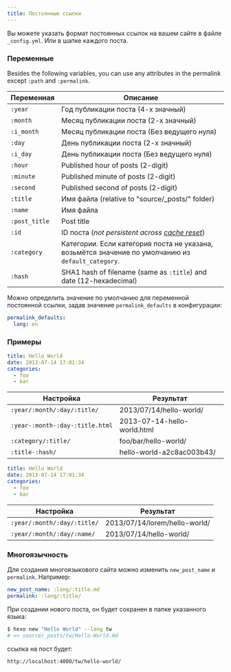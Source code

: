 ```yaml
---
title: Постоянные ссылки
---
```


Вы можете указать формат постоянных ссылок на вашем сайте в файле `_config.yml`. Или в шапке каждого поста.

### Переменные

Besides the following variables, you can use any attributes in the permalink except `:path` and `:permalink`.

| Переменная    | Описание                                                                                           |
| ------------- | -------------------------------------------------------------------------------------------------- |
| `:year`       | Год публикации поста (4-х значный)                                                                 |
| `:month`      | Месяц публикации поста (2-х значный)                                                               |
| `:i_month`    | Месяц публикации поста (Без ведущего нуля)                                                         |
| `:day`        | День публикации поста (2-х значный)                                                                |
| `:i_day`      | День публикации поста (Без ведущего нуля)                                                          |
| `:hour`       | Published hour of posts (2-digit)                                                                  |
| `:minute`     | Published minute of posts (2-digit)                                                                |
| `:second`     | Published second of posts (2-digit)                                                                |
| `:title`      | Имя файла (relative to "source/\_posts/" folder)                                                   |
| `:name`       | Имя файла                                                                                          |
| `:post_title` | Post title                                                                                         |
| `:id`         | ID поста (_not persistent across [cache reset](/ru/docs/commands#clean)_)                          |
| `:category`   | Категории. Если категория поста не указана, возьмётся значение по умолчанию из `default_category`. |
| `:hash`       | SHA1 hash of filename (same as `:title`) and date (12-hexadecimal)                                 |

Можно определить значение по умолчанию для переменной постоянной ссылки, задав значение `permalink_defaults` в конфигурации:

```yaml
permalink_defaults:
  lang: en
```

### Примеры

```yaml source/_posts/hello-world.md
title: Hello World
date: 2013-07-14 17:01:34
categories:
  - foo
  - bar
```

| Настройка                       | Результат                   |
| ------------------------------- | --------------------------- |
| `:year/:month/:day/:title/`     | 2013/07/14/hello-world/     |
| `:year-:month-:day-:title.html` | 2013-07-14-hello-world.html |
| `:category/:title/`             | foo/bar/hello-world/        |
| `:title-:hash/`                 | hello-world-a2c8ac003b43/   |

```yaml source/_posts/lorem/hello-world.md
title: Hello World
date: 2013-07-14 17:01:34
categories:
  - foo
  - bar
```

| Настройка                   | Результат                     |
| --------------------------- | ----------------------------- |
| `:year/:month/:day/:title/` | 2013/07/14/lorem/hello-world/ |
| `:year/:month/:day/:name/`  | 2013/07/14/hello-world/       |

### Многоязычность

Для создания многоязыкового сайта можно изменить `new_post_name` и `permalink`. Например:

```yaml
new_post_name: :lang/:title.md
permalink: :lang/:title/
```

При создании нового поста, он будет сохранен в папке указанного языка:

```bash
$ hexo new "Hello World" --lang tw
# => source/_posts/tw/Hello-World.md
```

ссылка на пост будет:

```plain
http://localhost:4000/tw/hello-world/
```
